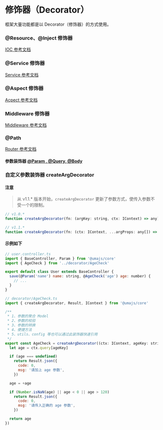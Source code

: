 # 修饰器（Decorator）

框架大量功能都是以 Decorator（修饰器）的方式使用。

### @Resource、@Inject 修饰器

[IOC 参考文档](./IOC.md#resource、-inject修饰器)

### @Service 修饰器

[Service 参考文档](./IOC.md#service修饰器)

### @Aspect 修饰器

[Acpect 参考文档](./AOP.md#aspect修饰器)

### Middleware 修饰器

[Middleware 参考文档](./Middleware.md#Middleware装饰器)

### @Path

[Router 参考文档](./Router.md#path修饰器)

#### 参数装饰器 [@Param , @Query, @Body](../other/ArgDecorator.md)

### 自定义参数装饰器 createArgDecorator

#### 注意

> 从 v1.1.\* 版本开始，`createArgDecorator` 更新了参数方式，使传入参数不受一个的限制。

```js
// v1.0.*
function createArgDecorator(fn: (argKey: string, ctx: IContext) => any): (...argProps: any[]) => ParameterDecorator;

// v1.1.*
function createArgDecorator(fn: (ctx: IContext, ...argProps: any[]) => any): (...argProps: any[]) => ParameterDecorator;
```

#### 示例如下

```js
// user.controller.ts
import { BaseController, Param } from '@umajs/core'
import { AgeCheck } from '../decorator/AgeCheck'

export default class User extends BaseController {
  save(@Param('name') name: string, @AgeCheck('age') age: number) {
    // ...
  }
}

// decorator/AgeCheck.ts
import { createArgDecorator, Result, IContext } from '@umajs/core'

/**
 * 1、参数的聚合 Model
 * 2、参数的校验
 * 3、参数的转换
 * 4、便捷方法
 * 5、utils、config 等也可以通过此装饰器快速引用
 */
export const AgeCheck = createArgDecorator((ctx: IContext, ageKey: string) => {
  let age = ctx.query[ageKey]

  if (age === undefined)
    return Result.json({
      code: 0,
      msg: '请加上 age 参数',
    })

  age = +age

  if (Number.isNaN(age) || age < 0 || age > 120)
    return Result.json({
      code: 0,
      msg: '请传入正确的 age 参数',
    })

  return age
})
```
